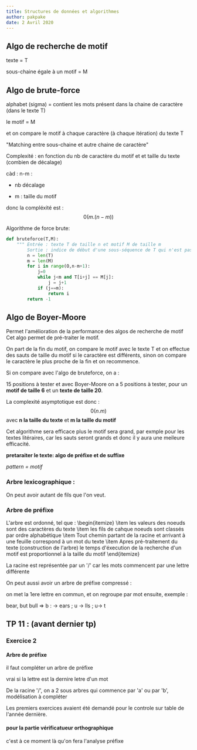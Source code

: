 ```yaml
---
title: Structures de données et algorithmes
author: pakpake
date: 2 Avril 2020
---
```



## Algo de recherche de motif

texte = T

sous-chaine égale à un motif = M

## Algo de brute-force

alphabet (sigma) = contient les mots présent dans la chaine de caractère (dans le texte T)

le motif = M

et on compare le motif à chaque caractère (à chaque itération) du texte T

"Matching entre sous-chaine et autre chaine de caractère"

Complexité : en fonction du nb de caractère du motif et et taille du texte (combien de décalage)

càd : n-m : 

* nb décalage

* m : taille du motif

donc la compléxité est :
$$ \mathcal{0}(m.(n-m))$$

Algorithme de force brute:

```python
def bruteforce(T,M):
    """ Entrée : texte T de taille n et motif M de taille m
        Sortie : indice de début d'une sous-séquence de T qui n'est pas trouvée dans T """
        n = len(T)
        m = len(M)
        for i in range(O,n-m+1):
            j=0
            while j<m and T[i+j] == M[j]:
                j = j+1
            if (j==m):
                return i
        return -1
```


## Algo de Boyer-Moore

Permet l'amélioration de la performance des algos de recherche de motif
Cet algo permet de pré-traiter le motif.

On part de la fin du motif, on compare le motif avec le texte T et on effectue des sauts de taille du motif si le caractère est différents, sinon on compare le caractère le plus proche de la fin et on recommence.

Si on compare avec l'algo de bruteforce, on a :

15 positions à tester et avec Boyer-Moore on a 5 positions à tester, pour un **motif de taille 6** et un **texte de taille 20**.

La complexité asymptotique est donc :
$$\mathcal{0}(n.m)$$
avec **n la taille du texte** et **m la taille du motif**

Cet algorithme sera efficace plus le motif sera grand, par exmple pour les textes litéraires, car les sauts seront grands et donc il y aura une meileure efficacité.


**pretaraiter le texte: algo de préfixe et de suffixe**

*pattern = motif*

### Arbre lexicographique :

On peut avoir autant de fils que l'on veut.


### Arbre de préfixe

L'arbre est ordonné, tel que :
\begin{itemize}
    \item les valeurs des noeuds sont des caractères du texte
    \item les fils de cahque noeuds sont classés par ordre alphabétique
    \item Tout chemin partant de la racine et arrivant à une feuille correspond à un mot du texte
    \item Apres pré-traitement du texte (construction de l'arbre) le temps d'éxecution de la recherche d'un motif est proportionnel à la taille du motif
\end{itemize}

La racine est représentée par un '/' car les mots commencent par une lettre différente

On peut aussi avoir un arbre de préfixe compressé :

on met la 1ere lettre en commun, et on regroupe par mot ensuite, exemple :

bear, but bull => b : -> ears ; u -> lls ; u-> t

## TP 11 : (avant dernier tp)

### Exercice 2

#### Arbre de préfixe

il faut compléter un arbre de préfixe

vrai si la lettre est la dernire letre d'un mot

De la racine '/', on a 2 sous arbres qui commence par 'a' ou par 'b', modélisation à compléter

Les premiers exercices avaient été demandé pour le controle sur table de l'année dernière.

#### pour la partie vérificatueur orthographique

c'est à ce moment là qu'on fera l'analyse préfixe
